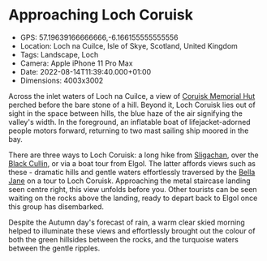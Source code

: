 # Approaching Loch Coruisk

- GPS: 57.19639166666666,-6.166155555555556
- Location: Loch na Cuilce, Isle of Skye, Scotland, United Kingdom
- Tags: Landscape, Loch
- Camera: Apple iPhone 11 Pro Max
- Date: 2022-08-14T11:39:40.000+01:00
- Dimensions: 4003x3002

Across the inlet waters of Loch na Cuilce, a view of [Coruisk Memorial Hut](https://www.glasgowjmcs.org.uk/coruisk.php) perched before the bare stone of a hill. Beyond it, Loch Coruisk lies out of sight in the space between hills, the blue haze of the air signifying the valley's width. In the foreground, an inflatable boat of lifejacket-adorned people motors forward, returning to two mast sailing ship moored in the bay.

There are three ways to Loch Coruisk: a long hike from [Sligachan](https://en.wikipedia.org/wiki/Sligachan), over the [Black Cullin](https://en.wikipedia.org/wiki/Cuillin), or via a boat tour from Elgol. The latter affords views such as these - dramatic hills and gentle waters effortlessly traversed by the [Bella Jane](https://www.bellajane.co.uk/boattrips.asp) on a tour to Loch Coruisk. Approaching the metal staircase landing seen centre right, this view unfolds before you. Other tourists can be seen waiting on the rocks above the landing, ready to depart back to Elgol once this group has disembarked.

Despite the Autumn day's forecast of rain, a warm clear skied morning helped to illuminate these views and effortlessly brought out the colour of both the green hillsides between the rocks, and the turquoise waters between the gentle ripples.
